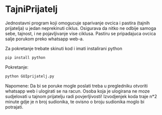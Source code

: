 # TajniPrijatelj

Jednostavni program koji omogucuje sparivanje ovcica i pastira (tajnih prijatelja) u jedan neprekinuti ciklus.
Osigurava da nitko ne odbije samoga sebe, tajnost, i ne pojavljivanje vise ciklusa.
Pastiru se pripadajuca ovcica salje porukom preko whatsapp web-a.

Za pokretanje trebate skinuti kod i imati instalirani python

```bash
pip install python
```

Pokretanje:

```bash
python GUIprijatelj.py
```

Napomene:
Da bi se poruke mogle poslati treba u pregledniku otvoriti whatsapp web i ulogirati se na racun.
Osoba koja je ulogirana ne moze sudjelovati u tajnom prijatelju radi povjerljivosti!
Izvodjenjek koda traje n*2 minute gdje je n broj sudionika, te ovisno o broju sudionika moglo bi potrajati.
